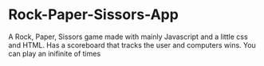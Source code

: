 # Rock-Paper-Sissors-App

A Rock, Paper, Sissors game made with mainly Javascript and a little css and HTML. Has a scoreboard that tracks the user and computers wins. You can play an inifinite of times


